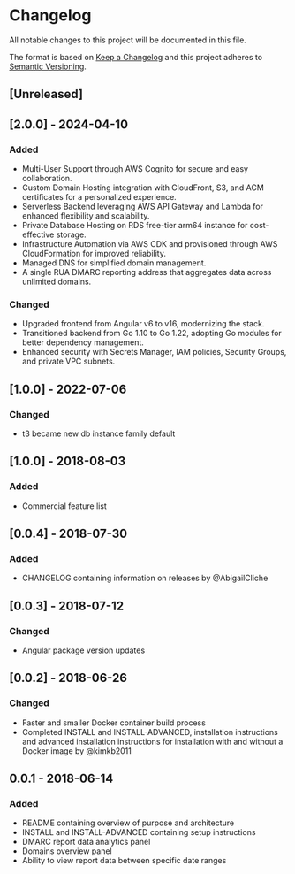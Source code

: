 
# Changelog
All notable changes to this project will be documented in this file.

The format is based on [Keep a Changelog](http://keepachangelog.com/en/1.1.0/)
and this project adheres to [Semantic Versioning](http://semver.org/spec/v2.0.0.html).

## [Unreleased]

## [2.0.0] - 2024-04-10
### Added
- Multi-User Support through AWS Cognito for secure and easy collaboration.
- Custom Domain Hosting integration with CloudFront, S3, and ACM certificates for a personalized experience.
- Serverless Backend leveraging AWS API Gateway and Lambda for enhanced flexibility and scalability.
- Private Database Hosting on RDS free-tier arm64 instance for cost-effective storage.
- Infrastructure Automation via AWS CDK and provisioned through AWS CloudFormation for improved reliability.
- Managed DNS for simplified domain management.
- A single RUA DMARC reporting address that aggregates data across unlimited domains.

### Changed
- Upgraded frontend from Angular v6 to v16, modernizing the stack.
- Transitioned backend from Go 1.10 to Go 1.22, adopting Go modules for better dependency management.
- Enhanced security with Secrets Manager, IAM policies, Security Groups, and private VPC subnets.

## [1.0.0] - 2022-07-06
### Changed
- t3 became new db instance family default

## [1.0.0] - 2018-08-03
### Added
- Commercial feature list

## [0.0.4] - 2018-07-30
### Added
- CHANGELOG containing information on releases by @AbigailCliche

## [0.0.3] - 2018-07-12
### Changed
- Angular package version updates

## [0.0.2] - 2018-06-26
### Changed
- Faster and smaller Docker container build process
- Completed INSTALL and INSTALL-ADVANCED, installation instructions and advanced installation instructions for installation with and without a Docker image by @kimkb2011

## 0.0.1 - 2018-06-14
### Added
- README containing overview of purpose and architecture
- INSTALL and INSTALL-ADVANCED containing setup instructions
- DMARC report data analytics panel
- Domains overview panel
- Ability to view report data between specific date ranges
